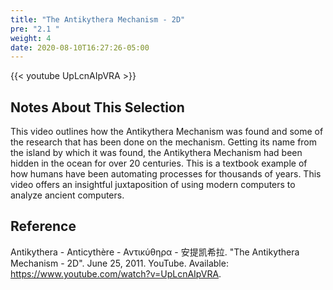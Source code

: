```yaml
---
title: "The Antikythera Mechanism - 2D"
pre: "2.1 "
weight: 4
date: 2020-08-10T16:27:26-05:00
---
```


{{< youtube UpLcnAIpVRA >}}

## Notes About This Selection
This video outlines how the Antikythera Mechanism was found and some of the research that has been done on the mechanism. Getting its name from the island by which it was found, the Antikythera Mechanism had been hidden in the ocean for over 20 centuries. This is a textbook example of how humans have been automating processes for thousands of years. This video offers an insightful juxtaposition of using modern computers to analyze ancient computers. 


## Reference

Antikythera - Anticythère - Αντικύθηρα - 安提凯希拉.  "The Antikythera Mechanism - 2D". June 25, 2011. YouTube. Available: https://www.youtube.com/watch?v=UpLcnAIpVRA. 